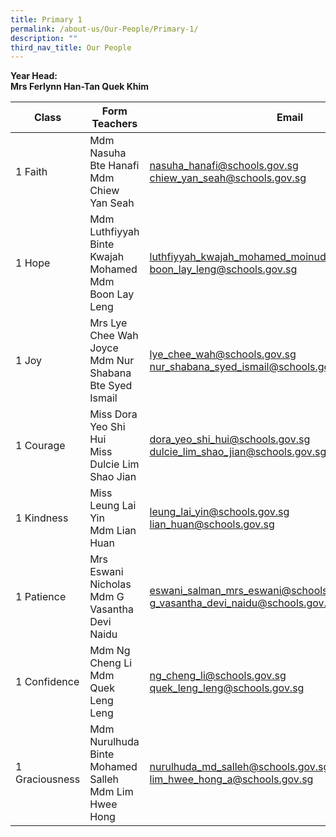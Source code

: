 ```yaml
---
title: Primary 1
permalink: /about-us/Our-People/Primary-1/
description: ""
third_nav_title: Our People
---
```

**Year Head:**<br> 
**Mrs Ferlynn Han-Tan Quek Khim**


| Class | Form Teachers | Email |
| -------- | -------- | -------- |
|  1 Faith  |  Mdm Nasuha Bte Hanafi<br>Mdm Chiew Yan Seah  | [nasuha_hanafi@schools.gov.sg](nasuha_hanafi@schools.gov.sg)<br>[chiew_yan_seah@schools.gov.sg](chiew_yan_seah@schools.gov.sg)
|  1 Hope  |  Mdm Luthfiyyah Binte Kwajah Mohamed<br>Mdm Boon Lay Leng  | [luthfiyyah_kwajah_mohamed_moinuddeen@schools.gov.sg](luthfiyyah_kwajah_mohamed_moinuddeen@schools.gov.sg)<br>[boon_lay_leng@schools.gov.sg](boon_lay_leng@schools.gov.sg)
|  1 Joy  |  Mrs Lye Chee Wah Joyce<br>Mdm Nur Shabana Bte Syed Ismail  |  [lye_chee_wah@schools.gov.sg](lye_chee_wah@schools.gov.sg)<br>[nur_shabana_syed_ismail@schools.gov.sg](nur_shabana_syed_ismail@schools.gov.sg)
|  1 Courage  |  Miss Dora Yeo Shi Hui<br>Miss Dulcie Lim Shao Jian  | [dora_yeo_shi_hui@schools.gov.sg](dora_yeo_shi_hui@schools.gov.sg)<br>[dulcie_lim_shao_jian@schools.gov.sg](dulcie_lim_shao_jian@schools.gov.sg)
|  1 Kindness  |  Miss Leung Lai Yin<br>Mdm Lian Huan| [leung\_lai\_yin@schools.gov.sg](mailto:leung_lai_yin@schools.gov.sg)<br>[lian\_huan@schools.gov.sg](mailto:lian_huan@schools.gov.sg)
|  1 Patience  |  Mrs Eswani Nicholas<br>Mdm G Vasantha Devi Naidu  | [eswani_salman_mrs_eswani@schools.gov.sg](eswani_salman_mrs_eswani@schools.gov.sg)<br>[g_vasantha_devi_naidu@schools.gov.sg](g_vasantha_devi_naidu@schools.gov.sg)
|  1 Confidence  |  Mdm Ng Cheng Li<br>Mdm Quek Leng Leng  |  [ng_cheng_li@schools.gov.sg](ng_cheng_li@schools.gov.sg)<br>[quek_leng_leng@schools.gov.sg](quek_leng_leng@schools.gov.sg)
|  1 Graciousness  |  Mdm Nurulhuda Binte Mohamed Salleh<br>Mdm Lim Hwee Hong  | [nurulhuda_md_salleh@schools.gov.sg](nurulhuda_md_salleh@schools.gov.sg)<br>[lim_hwee_hong_a@schools.gov.sg](lim_hwee_hong_a@schools.gov.sg)